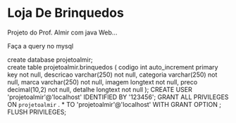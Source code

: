 # Loja De Brinquedos
 
 Projeto do Prof. Almir com java Web...
 
 Faça a query no mysql
 
 
create database projetoalmir;<br />
create table projetoalmir.brinquedos (
codigo int auto_increment primary key not null, 
descricao varchar(250) not null, 
categoria varchar(250) not null,
marca varchar(250) not null,
imagem longtext not null,
preco decimal(10,2) not null,
detalhe longtext not null );
CREATE USER 'projetoalmir'@'localhost' IDENTIFIED BY '123456';
GRANT ALL PRIVILEGES ON `projetoalmir` . * TO 'projetoalmir'@'localhost' WITH GRANT OPTION ;
FLUSH PRIVILEGES;
